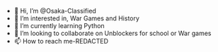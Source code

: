 - 👋 Hi, I’m @Osaka-Classified
- 👀 I’m interested in, War Games and History 
- 🌱 I’m currently learning Python 
- 💞️ I’m looking to collaborate on Unblockers for school or War games
- 📫 How to reach me-REDACTED

<!---
Osaka-Classified/Osaka-Classified is a ✨ special ✨ repository because its `README.md` (this file) appears on your GitHub profile.
You can click the Preview link to take a look at your changes.
--->
